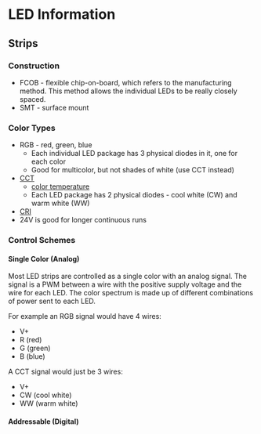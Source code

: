 # LED Information

## Strips

### Construction

- FCOB - flexible chip-on-board, which refers to the manufacturing method. This method allows the individual LEDs to be really closely spaced.
- SMT - surface mount

### Color Types

- RGB - red, green, blue
  - Each individual LED package has 3 physical diodes in it, one for each color
  - Good for multicolor, but not shades of white (use CCT instead)
- [CCT](https://en.wikipedia.org/wiki/Correlated_color_temperature)
  - [color temperature](https://en.wikipedia.org/wiki/Color_temperature)
  - Each LED package has 2 physical diodes - cool white (CW) and warm white (WW)
- [CRI](https://en.wikipedia.org/wiki/Color_rendering_index)
- 24V is good for longer continuous runs

### Control Schemes

#### Single Color (Analog)

Most LED strips are controlled as a single color with an analog signal. The signal is a PWM between a wire with the positive supply voltage and the wire for each LED. The color spectrum is made up of different combinations of power sent to each LED.

For example an RGB signal would have 4 wires:

- V+
- R (red)
- G (green)
- B (blue)

A CCT signal would just be 3 wires:

- V+ 
- CW (cool white)
- WW (warm white)

#### Addressable (Digital)
